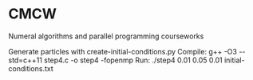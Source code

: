 # CMCW
Numeral algorithms and parallel programming courseworks

Generate particles with create-initial-conditions.py
Compile: g++ -O3 --std=c++11 step4.c -o step4 -fopenmp
Run: ./step4 0.01 0.05 0.01 initial-conditions.txt
